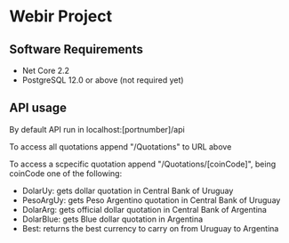 # Webir Project

## Software Requirements

* Net Core 2.2
* PostgreSQL 12.0 or above (not required yet)

## API usage

By default API run in localhost:[portnumber]/api

To access all quotations append "/Quotations" to URL above

To access a scpecific quotation append "/Quotations/[coinCode]", being coinCode one of the following:
* DolarUy: gets dollar quotation in Central Bank of Uruguay
* PesoArgUy: gets Peso Argentino quotation in Central Bank of Uruguay
* DolarArg: gets official dollar quotation in Central Bank of Argentina
* DolarBlue: gets Blue dollar quotation in Argentina
* Best: returns the best currency to carry on from Uruguay to Argentina
